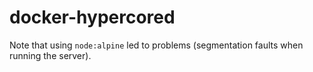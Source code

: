 # docker-hypercored

Note that using `node:alpine` led to problems (segmentation faults when running the server).

